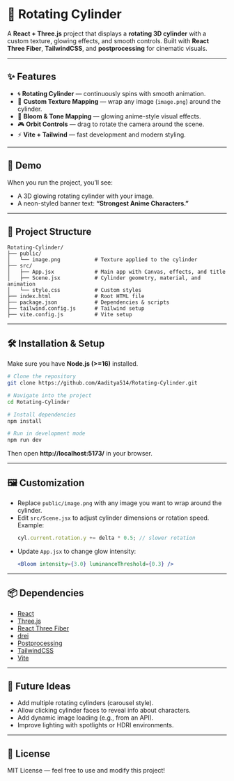 # 🎴 Rotating Cylinder  

A **React + Three.js** project that displays a **rotating 3D cylinder** with a custom texture, glowing effects, and smooth controls. Built with **React Three Fiber**, **TailwindCSS**, and **postprocessing** for cinematic visuals.  

---

## ✨ Features
- 🌀 **Rotating Cylinder** — continuously spins with smooth animation.  
- 🎨 **Custom Texture Mapping** — wrap any image (`image.png`) around the cylinder.  
- 🌟 **Bloom & Tone Mapping** — glowing anime-style visual effects.  
- 🎮 **Orbit Controls** — drag to rotate the camera around the scene.  
- ⚡ **Vite + Tailwind** — fast development and modern styling.  

---

## 🚀 Demo
When you run the project, you’ll see:
- A 3D glowing rotating cylinder with your image.  
- A neon-styled banner text: **“Strongest Anime Characters.”**  

---

## 📂 Project Structure
```
Rotating-Cylinder/
├── public/
│   └── image.png           # Texture applied to the cylinder
├── src/
│   ├── App.jsx             # Main app with Canvas, effects, and title
│   ├── Scene.jsx           # Cylinder geometry, material, and animation
│   └── style.css           # Custom styles
├── index.html              # Root HTML file
├── package.json            # Dependencies & scripts
├── tailwind.config.js      # Tailwind setup
├── vite.config.js          # Vite setup
```

---

## 🛠️ Installation & Setup
Make sure you have **Node.js (>=16)** installed.  

```bash
# Clone the repository
git clone https://github.com/Aaditya514/Rotating-Cylinder.git

# Navigate into the project
cd Rotating-Cylinder

# Install dependencies
npm install

# Run in development mode
npm run dev
```

Then open **http://localhost:5173/** in your browser.  

---

## 🖼️ Customization
- Replace `public/image.png` with any image you want to wrap around the cylinder.  
- Edit `src/Scene.jsx` to adjust cylinder dimensions or rotation speed. Example:
  ```jsx
  cyl.current.rotation.y += delta * 0.5; // slower rotation
  ```
- Update `App.jsx` to change glow intensity:
  ```jsx
  <Bloom intensity={3.0} luminanceThreshold={0.3} />
  ```

---

## 📦 Dependencies
- [React](https://reactjs.org/)  
- [Three.js](https://threejs.org/)  
- [React Three Fiber](https://docs.pmnd.rs/react-three-fiber)  
- [drei](https://github.com/pmndrs/drei)  
- [Postprocessing](https://github.com/pmndrs/react-postprocessing)  
- [TailwindCSS](https://tailwindcss.com/)  
- [Vite](https://vitejs.dev/)  

---

## 🌟 Future Ideas
- Add multiple rotating cylinders (carousel style).  
- Allow clicking cylinder faces to reveal info about characters.  
- Add dynamic image loading (e.g., from an API).  
- Improve lighting with spotlights or HDRI environments.  

---

## 📜 License
MIT License — feel free to use and modify this project!  

